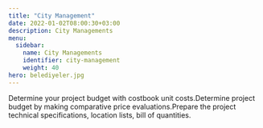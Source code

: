 ```yaml
---
title: "City Management"
date: 2022-01-02T08:00:30+03:00
description: City Managements
menu:
  sidebar:
    name: City Managements
    identifier: city-management
    weight: 40
hero: belediyeler.jpg
---
```

Determine your project budget with costbook unit costs.Determine project budget by making comparative price evaluations.Prepare the project technical specifications, location lists, bill of quantities.